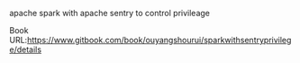 apache spark with apache sentry to control privileage

Book URL:https://www.gitbook.com/book/ouyangshourui/sparkwithsentryprivilege/details
